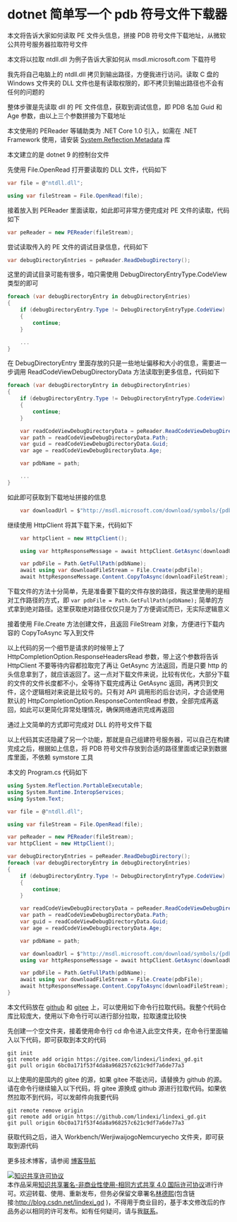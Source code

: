 
# dotnet 简单写一个 pdb 符号文件下载器

本文将告诉大家如何读取 PE 文件头信息，拼接 PDB 符号文件下载地址，从微软公共符号服务器拉取符号文件

<!--more-->


<!-- CreateTime:2024/11/27 07:23:23 -->

<!-- 发布 -->
<!-- 博客 -->

本文将以拉取 ntdll.dll 为例子告诉大家如何从 msdl.microsoft.com 下载符号

我先将自己电脑上的 ntdll.dll 拷贝到输出路径，方便我进行访问。读取 C 盘的 Windows 文件夹的 DLL 文件也是有读取权限的，即不拷贝到输出路径也不会有任何的问题的

整体步骤是先读取 dll 的 PE 文件信息，获取到调试信息，即 PDB 名加 Guid 和 Age 参数，由以上三个参数拼接为下载地址

本文使用的 PEReader 等辅助类为 .NET Core 1.0 引入，如需在 .NET Framework 使用，请安装 [System.Reflection.Metadata](https://www.nuget.org/packages/System.Reflection.Metadata ) 库

本文建立的是 dotnet 9 的控制台文件

先使用 File.OpenRead 打开要读取的 DLL 文件，代码如下

```csharp
var file = @"ntdll.dll";

using var fileStream = File.OpenRead(file);
```

接着放入到 PEReader 里面读取，如此即可非常方便完成对 PE 文件的读取，代码如下

```csharp
var peReader = new PEReader(fileStream);
```

尝试读取传入的 PE 文件的调试目录信息，代码如下

```csharp
var debugDirectoryEntries = peReader.ReadDebugDirectory();
```

这里的调试目录可能有很多，咱只需使用 DebugDirectoryEntryType.CodeView 类型的即可

```csharp
foreach (var debugDirectoryEntry in debugDirectoryEntries)
{
    if (debugDirectoryEntry.Type != DebugDirectoryEntryType.CodeView)
    {
        continue;
    }

    ...
}
```

在 DebugDirectoryEntry 里面存放的只是一些地址偏移和大小的信息，需要进一步调用 ReadCodeViewDebugDirectoryData 方法读取到更多信息，代码如下

```csharp
foreach (var debugDirectoryEntry in debugDirectoryEntries)
{
    if (debugDirectoryEntry.Type != DebugDirectoryEntryType.CodeView)
    {
        continue;
    }

    var readCodeViewDebugDirectoryData = peReader.ReadCodeViewDebugDirectoryData(debugDirectoryEntry);
    var path = readCodeViewDebugDirectoryData.Path;
    var guid = readCodeViewDebugDirectoryData.Guid;
    var age = readCodeViewDebugDirectoryData.Age;

    var pdbName = path;

    ...
}
```

如此即可获取到下载地址拼接的信息

```csharp
    var downloadUrl = $"http://msdl.microsoft.com/download/symbols/{pdbName}/{(guid.ToString("N").ToUpperInvariant() + age.ToString())}/{pdbName}";
```

继续使用 HttpClient 将其下载下来，代码如下

```csharp
    var httpClient = new HttpClient();

    using var httpResponseMessage = await httpClient.GetAsync(downloadUrl, HttpCompletionOption.ResponseHeadersRead);

    var pdbFile = Path.GetFullPath(pdbName);
    await using var downloadFileStream = File.Create(pdbFile);
    await httpResponseMessage.Content.CopyToAsync(downloadFileStream);
```

下载文件的方法十分简单，先是准备要下载的文件存放的路径，我这里使用的是相对工作路径的方式，即 `var pdbFile = Path.GetFullPath(pdbName);` 简单的方式拿到绝对路径。这里获取绝对路径仅仅只是为了方便调试而已，无实际逻辑意义

接着使用 File.Create 方法创建文件，且返回 FileStream 对象，方便进行下载内容的 CopyToAsync 写入到文件

以上代码的另一个细节是请求的时候带上了 HttpCompletionOption.ResponseHeadersRead 参数，带上这个参数将告诉 HttpClient 不要等待内容都拉取完了再让 GetAsync 方法返回，而是只要 http 的头信息拿到了，就应该返回了。这一点对下载文件来说，比较有优化，大部分下载的文件的文件长度都不小，全等待下载完成再让 GetAsync 返回，再拷贝到文件，这个逻辑相对来说是比较亏的。只有对 API 调用形的后台访问，才合适使用默认的 HttpCompletionOption.ResponseContentRead 参数，全部完成再返回，如此可以更简化异常处理情况，确保网络通讯完成再返回

通过上文简单的方式即可完成对 DLL 的符号文件下载

以上代码其实还隐藏了另一个功能，那就是自己组建符号服务器，可以自己在构建完成之后，根据如上信息，将 PDB 符号文件存放到合适的路径里面或记录到数据库里面，不依赖 symstore 工具

本文的 Program.cs 代码如下

```csharp
using System.Reflection.PortableExecutable;
using System.Runtime.InteropServices;
using System.Text;

var file = @"ntdll.dll";

using var fileStream = File.OpenRead(file);

var peReader = new PEReader(fileStream);
var httpClient = new HttpClient();

var debugDirectoryEntries = peReader.ReadDebugDirectory();
foreach (var debugDirectoryEntry in debugDirectoryEntries)
{
    if (debugDirectoryEntry.Type != DebugDirectoryEntryType.CodeView)
    {
        continue;
    }

    var readCodeViewDebugDirectoryData = peReader.ReadCodeViewDebugDirectoryData(debugDirectoryEntry);
    var path = readCodeViewDebugDirectoryData.Path;
    var guid = readCodeViewDebugDirectoryData.Guid;
    var age = readCodeViewDebugDirectoryData.Age;

    var pdbName = path;

    var downloadUrl = $"http://msdl.microsoft.com/download/symbols/{pdbName}/{(guid.ToString("N").ToUpperInvariant() + age.ToString())}/{pdbName}";
    using var httpResponseMessage = await httpClient.GetAsync(downloadUrl, HttpCompletionOption.ResponseHeadersRead);

    var pdbFile = Path.GetFullPath(pdbName);
    await using var downloadFileStream = File.Create(pdbFile);
    await httpResponseMessage.Content.CopyToAsync(downloadFileStream);
}
```

本文代码放在 [github](https://github.com/lindexi/lindexi_gd/tree/6bc0a171f53f4da8a968257c621c9df7a6de77a3/Workbench/WerjiwaijogoNemcuryecho) 和 [gitee](https://gitee.com/lindexi/lindexi_gd/tree/6bc0a171f53f4da8a968257c621c9df7a6de77a3/Workbench/WerjiwaijogoNemcuryecho) 上，可以使用如下命令行拉取代码。我整个代码仓库比较庞大，使用以下命令行可以进行部分拉取，拉取速度比较快

先创建一个空文件夹，接着使用命令行 cd 命令进入此空文件夹，在命令行里面输入以下代码，即可获取到本文的代码

```
git init
git remote add origin https://gitee.com/lindexi/lindexi_gd.git
git pull origin 6bc0a171f53f4da8a968257c621c9df7a6de77a3
```

以上使用的是国内的 gitee 的源，如果 gitee 不能访问，请替换为 github 的源。请在命令行继续输入以下代码，将 gitee 源换成 github 源进行拉取代码。如果依然拉取不到代码，可以发邮件向我要代码

```
git remote remove origin
git remote add origin https://github.com/lindexi/lindexi_gd.git
git pull origin 6bc0a171f53f4da8a968257c621c9df7a6de77a3
```

获取代码之后，进入 Workbench/WerjiwaijogoNemcuryecho 文件夹，即可获取到源代码

更多技术博客，请参阅 [博客导航](https://blog.lindexi.com/post/%E5%8D%9A%E5%AE%A2%E5%AF%BC%E8%88%AA.html )




<a rel="license" href="http://creativecommons.org/licenses/by-nc-sa/4.0/"><img alt="知识共享许可协议" style="border-width:0" src="https://licensebuttons.net/l/by-nc-sa/4.0/88x31.png" /></a><br />本作品采用<a rel="license" href="http://creativecommons.org/licenses/by-nc-sa/4.0/">知识共享署名-非商业性使用-相同方式共享 4.0 国际许可协议</a>进行许可。欢迎转载、使用、重新发布，但务必保留文章署名[林德熙](http://blog.csdn.net/lindexi_gd)(包含链接:http://blog.csdn.net/lindexi_gd )，不得用于商业目的，基于本文修改后的作品务必以相同的许可发布。如有任何疑问，请与我[联系](mailto:lindexi_gd@163.com)。